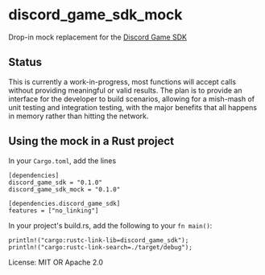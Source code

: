 # discord\_game\_sdk\_mock

Drop-in mock replacement for the [Discord Game SDK](https://discordapp.com/developers/docs/game-sdk/sdk-starter-guide)


## Status

This is currently a work-in-progress, most functions will accept calls without providing meaningful or valid results.
The plan is to provide an interface for the developer to build scenarios, allowing for a mish-mash of unit testing and integration testing, with the major benefits that all happens in memory rather than hitting the network.


## Using the mock in a Rust project

In your `Cargo.toml`, add the lines

    [dependencies]
    discord_game_sdk = "0.1.0"
    discord_game_sdk_mock = "0.1.0"

    [dependencies.discord_game_sdk]
    features = ["no_linking"]

In your project's build.rs, add the following to your `fn main()`:

    println!("cargo:rustc-link-lib=discord_game_sdk");
    println!("cargo:rustc-link-search=./target/debug");

License: MIT OR Apache 2.0
